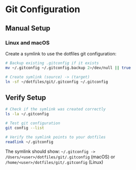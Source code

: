 # Git Configuration

## Manual Setup

### Linux and macOS
Create a symlink to use the dotfiles git configuration:

```bash
# Backup existing .gitconfig if it exists
mv ~/.gitconfig ~/.gitconfig.backup 2>/dev/null || true

# Create symlink (source) -> (target)
ln -sf ~/dotfiles/git/.gitconfig ~/.gitconfig
```

## Verify Setup

```bash
# Check if the symlink was created correctly
ls -la ~/.gitconfig

# Test git configuration
git config --list

# Verify the symlink points to your dotfiles
readlink ~/.gitconfig
```

The symlink should show: `~/.gitconfig -> /Users/<user>/dotfiles/git/.gitconfig` (macOS) or `/home/<user>/dotfiles/git/.gitconfig` (Linux)